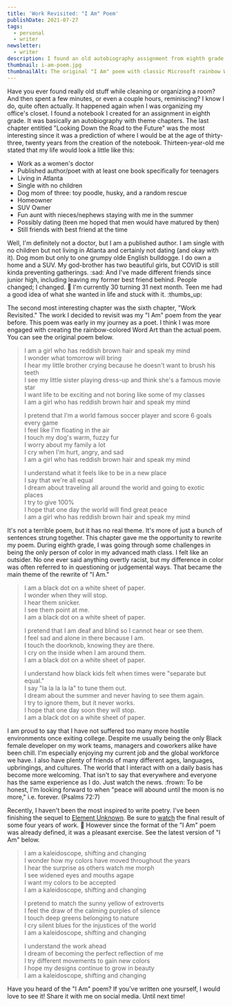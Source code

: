 ```yaml
---
title: 'Work Revisited: "I Am" Poem'
publishDate: 2021-07-27
tags:
  - personal
  - writer
newsletter:
  - writer
description: I found an old autobiography assignment from eighth grade with predictions and poetry from 13-year-old me. Let's take a trip down memory lane.
thumbnail: i-am-poem.jpg
thumbnailAlt: The original "I Am" poem with classic Microsoft rainbow Word Art and pink construction papers on the corners
---
```


Have you ever found really old stuff while cleaning or organizing a room? And then spent a few minutes, or even a couple hours, reminiscing? I know I do, quite often actually. It happened again when I was organizing my office's closet. I found a notebook I created for an assignment in eighth grade. It was basically an autobiography with theme chapters. The last chapter entitled "Looking Down the Road to the Future" was the most interesting since it was a prediction of where I would be at the age of thirty-three, twenty years from the creation of the notebook. Thirteen-year-old me stated that my life would look a little like this:

- Work as a women's doctor
- Published author/poet with at least one book specifically for teenagers
- Living in Atlanta
- Single with no children
- Dog mom of three: toy poodle, husky, and a random rescue
- Homeowner
- SUV Owner
- Fun aunt with nieces/nephews staying with me in the summer
- Possibly dating (teen me hoped that men would have matured by then)
- Still friends with best friend at the time

Well, I'm definitely not a doctor, but I am a published author. I am single with no children but not living in Atlanta and certainly not dating (and okay with it). Dog mom but only to one grumpy olde English bulldogge. I do own a home and a SUV. My god-brother has two beautiful girls, but COVID is still kinda preventing gatherings. :sad: And I've made different friends since junior high, including leaving my former best friend behind. People changed; I changed. :shrug: I'm currently 30 turning 31 next month. Teen me had a good idea of what she wanted in life and stuck with it. :thumbs_up:

The second most interesting chapter was the sixth chapter, "Work Revisited." The work I decided to revisit was my "I Am" poem from the year before. This poem was early in my journey as a poet. I think I was more engaged with creating the rainbow-colored Word Art than the actual poem. You can see the original poem below.

> I am a girl who has reddish brown hair and speak my mind  
> I wonder what tomorrow will bring  
> I hear my little brother crying because he doesn't want to brush his teeth  
> I see my little sister playing dress-up and think she's a famous movie star  
> I want life to be exciting and not boring like some of my classes  
> I am a girl who has reddish brown hair and speak my mind
>
> I pretend that I'm a world famous soccer player and score 6 goals every game  
> I feel like I'm floating in the air  
> I touch my dog's warm, fuzzy fur  
> I worry about my family a lot  
> I cry when I'm hurt, angry, and sad  
> I am a girl who has reddish brown hair and speak my mind
>
> I understand what it feels like to be in a new place  
> I say that we're all equal  
> I dream about traveling all around the world and going to exotic places  
> I try to give 100%  
> I hope that one day the world will find great peace  
> I am a girl who has reddish brown hair and speak my mind

It's not a terrible poem, but it has no real theme. It's more of just a bunch of sentences strung together. This chapter gave me the opportunity to rewrite my poem. During eighth grade, I was going through some challenges in being the only person of color in my advanced math class. I felt like an outsider. No one ever said anything overtly racist, but my difference in color was often referred to in questioning or judgemental ways. That became the main theme of the rewrite of "I Am."

> I am a black dot on a white sheet of paper.  
> I wonder when they will stop.  
> I hear them snicker.  
> I see them point at me.  
> I am a black dot on a white sheet of paper.
>
> I pretend that I am deaf and blind so I cannot hear or see them.  
> I feel sad and alone in there because I am.  
> I touch the doorknob, knowing they are there.  
> I cry on the inside when I am around them.  
> I am a black dot on a white sheet of paper.
>
> I understand how black kids felt when times were "separate but equal."  
> I say "la la la la la" to tune them out.  
> I dream about the summer and never having to see them again.  
> I try to ignore them, but it never works.  
> I hope that one day soon they will stop.  
> I am a black dot on a white sheet of paper.

I am proud to say that I have not suffered too many more hostile environments once exiting college. Despite me usually being the only Black female developer on my work teams, managers and coworkers alike have been chill. I'm especially enjoying my current job and the global workforce we have. I also have plenty of friends of many different ages, languages, upbringings, and cultures. The world that I interact with on a daily basis has become more welcoming. That isn't to say that everywhere and everyone has the same experience as I do. Just watch the news. :frown: To be honest, I'm looking forward to when "peace will abound until the moon is no more," i.e. forever. (Psalms 72:7)

Recently, I haven't been the most inspired to write poetry. I've been finishing the sequel to [Element Unknown](/book/element-unknown). Be sure to [watch](https://www.instagram.com/reel/CRuaQtRAxdH/?utm_source=ig_web_copy_link) the final result of some four years of work. :tada: However since the format of the "I Am" poem was already defined, it was a pleasant exercise. See the latest version of "I Am" below.

> I am a kaleidoscope, shifting and changing  
> I wonder how my colors have moved throughout the years  
> I hear the surprise as others watch me morph  
> I see widened eyes and mouths agape  
> I want my colors to be accepted  
> I am a kaleidoscope, shifting and changing
>
> I pretend to match the sunny yellow of extroverts  
> I feel the draw of the calming purples of silence  
> I touch deep greens belonging to nature  
> I cry silent blues for the injustices of the world  
> I am a kaleidoscope, shifting and changing
>
> I understand the work ahead  
> I dream of becoming the perfect reflection of me  
> I try different movements to gain new colors  
> I hope my designs continue to grow in beauty  
> I am a kaleidoscope, shifting and changing

Have you heard of the "I Am" poem? If you've written one yourself, I would love to see it! Share it with me on social media. Until next time!
